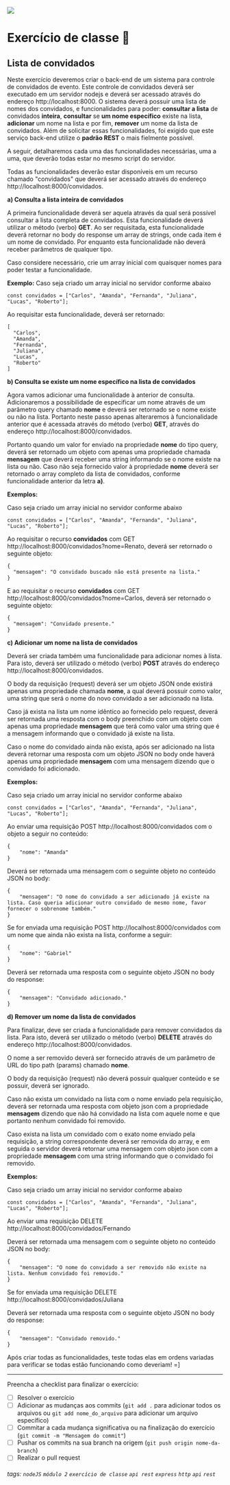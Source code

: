 ![](https://i.imgur.com/xG74tOh.png)

# Exercício de classe 🏫

## Lista de convidados

Neste exercício deveremos criar o back-end de um sistema para controle de convidados de evento. Este controle de convidados deverá ser executado em um servidor nodejs e deverá ser acessado através do endereço http://localhost:8000. O sistema deverá possuir uma lista de nomes dos convidados, e funcionalidades para poder: **consultar a lista** de convidados **inteira**, **consultar** se **um nome específico** existe na lista, **adicionar** um nome na lista e por fim, **remover** um nome da lista de convidados. Além de solicitar essas funcionalidades, foi exigido que este serviço back-end utilize o **padrão REST** o mais fielmente possível.

A seguir, detalharemos cada uma das funcionalidades necessárias, uma a uma, que deverão todas estar no mesmo script do servidor.

Todas as funcionalidades deverão estar disponíveis em um recurso chamado "convidados" que deverá ser acessado através do endereço http://localhost:8000/convidados.

**a) Consulta a lista inteira de convidados**

A primeira funcionalidade deverá ser aquela através da qual será possível consultar a lista completa de convidados.
Esta funcionalidade deverá utilizar o método (verbo) **GET**. Ao ser requisitada, esta funcionalidade deverá retornar no body do response um array de strings, onde cada item é um nome de convidado. Por enquanto esta funcionalidade não deverá receber parâmetros de qualquer tipo.

Caso considere necessário, crie um array inicial com quaisquer nomes para poder testar a funcionalidade.

**Exemplo:**
Caso seja criado um array inicial no servidor conforme abaixo

```javascript=
const convidados = ["Carlos", "Amanda", "Fernanda", "Juliana", "Lucas", "Roberto"];
```

Ao requisitar esta funcionalidade, deverá ser retornado:

```
[
  "Carlos",
  "Amanda",
  "Fernanda",
  "Juliana",
  "Lucas",
  "Roberto"
]
```

**b) Consulta se existe um nome específico na lista de convidados**

Agora vamos adicionar uma funcionalidade à anterior de consulta. Adicionaremos a possibilidade de especificar um nome através de um parâmetro query chamado **nome** e deverá ser retornado se o nome existe ou não na lista. Portanto neste passo apenas alteraremos à funcionalidade anterior que é acessada através do método (verbo) **GET**, através do endereço http://localhost:8000/convidados.

Portanto quando um valor for enviado na propriedade **nome** do tipo query, deverá ser retornado um objeto com apenas uma propriedade chamada **mensagem** que deverá receber uma string informando se o nome existe na lista ou não. Caso não seja fornecido valor à propriedade **nome** deverá ser retornado o array completo da lista de convidados, conforme funcionalidade anterior da letra **a)**.

**Exemplos:**

Caso seja criado um array inicial no servidor conforme abaixo

```javascript=
const convidados = ["Carlos", "Amanda", "Fernanda", "Juliana", "Lucas", "Roberto"];
```

Ao requisitar o recurso **convidados** com GET http://localhost:8000/convidados?nome=Renato, deverá ser retornado o seguinte objeto:

```
{
  "mensagem": "O convidado buscado não está presente na lista."
}
```

E ao requisitar o recurso **convidados** com GET http://localhost:8000/convidados?nome=Carlos, deverá ser retornado o seguinte objeto:

```
{
  "mensagem": "Convidado presente."
}
```

**c) Adicionar um nome na lista de convidados**

Deverá ser criada também uma funcionalidade para adicionar nomes à lista. Para isto, deverá ser utilizado o método (verbo) **POST** através do endereço http://localhost:8000/convidados. 

O body da requisição (request) deverá ser um objeto JSON onde existirá apenas uma propriedade chamada **nome**, a qual deverá possuir como valor, uma string que será o nome do novo convidado a ser adicionado na lista.

Caso já exista na lista um nome idêntico ao fornecido pelo request, deverá ser retornada uma resposta com o body preenchido com um objeto com apenas uma propriedade **mensagem** que terá como valor uma string que é a mensagem informando que o convidado já existe na lista.

Caso o nome do convidado ainda não exista, após ser adicionado na lista deverá retornar uma resposta com um objeto JSON no body onde haverá apenas uma propriedade **mensagem** com uma mensagem dizendo que o convidado foi adicionado.

**Exemplos:**

Caso seja criado um array inicial no servidor conforme abaixo

```javascript=
const convidados = ["Carlos", "Amanda", "Fernanda", "Juliana", "Lucas", "Roberto"];
```

Ao enviar uma requisição POST http://localhost:8000/convidados com o objeto a seguir no conteúdo:

```
{
	"nome": "Amanda"
}
```

Deverá ser retornada uma mensagem com o seguinte objeto no conteúdo JSON no body:

```
{
    "mensagem": "O nome do convidado a ser adicionado já existe na lista. Caso queria adicionar outro convidado de mesmo nome, favor fornecer o sobrenome também."
}
```

Se for enviada uma requisição POST http://localhost:8000/convidados com um nome que ainda não exista na lista, conforme a seguir:

```
{
	"nome": "Gabriel"
}
```

Deverá ser retornada uma resposta com o seguinte objeto JSON no body do response:

```
{
    "mensagem": "Convidado adicionado."
}
```

**d) Remover um nome da lista de convidados**

Para finalizar, deve ser criada a funcionalidade para remover convidados da lista. Para isto, deverá ser utilizado o método (verbo) **DELETE** através do endereço http://localhost:8000/convidados.

O nome a ser removido deverá ser fornecido através de um parâmetro de URL do tipo path (params) chamado **nome**.

O body da requisição (request) não deverá possuir qualquer conteúdo e se possuir, deverá ser ignorado.

Caso não exista um convidado na lista com o nome enviado pela requisição, deverá ser retornada uma resposta com objeto json com a propriedade **mensagem** dizendo que não há convidado na lista com aquele nome e que portanto nenhum convidado foi removido.

Caso exista na lista um convidado com o exato nome enviado pela requisição, a string correspondente deverá ser removida do array, e em seguida o servidor deverá retornar uma mensagem com objeto json com a propriedade **mensagem** com uma string informando que o convidado foi removido.

**Exemplos:**

Caso seja criado um array inicial no servidor conforme abaixo

```javascript=
const convidados = ["Carlos", "Amanda", "Fernanda", "Juliana", "Lucas", "Roberto"];
```

Ao enviar uma requisição DELETE http://localhost:8000/convidados/Fernando

Deverá ser retornada uma mensagem com o seguinte objeto no conteúdo JSON no body:

```
{
    "mensagem": "O nome do convidado a ser removido não existe na lista. Nenhum convidado foi removido."
}
```

Se for enviada uma requisição DELETE http://localhost:8000/convidados/Juliana

Deverá ser retornada uma resposta com o seguinte objeto JSON no body do response:

```
{
    "mensagem": "Convidado removido."
}
```

Após criar todas as funcionalidades, teste todas elas em ordens variadas para verificar se todas estão funcionando como deveriam! =]

---

Preencha a checklist para finalizar o exercício:

- [ ] Resolver o exercício
- [ ] Adicionar as mudanças aos commits (`git add .` para adicionar todos os arquivos ou `git add nome_do_arquivo` para adicionar um arquivo específico)
- [ ] Commitar a cada mudança significativa ou na finalização do exercício (`git commit -m "Mensagem do commit"`)
- [ ] Pushar os commits na sua branch na origem (`git push origin nome-da-branch`)
- [ ] Realizar o pull request

###### tags: `nodeJS` `módulo 2` `exercício de classe` `api rest` `express` `http` `api` `rest`
